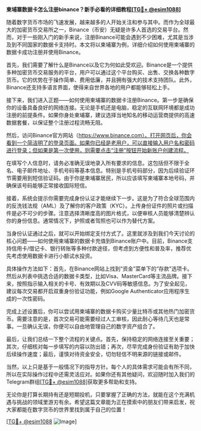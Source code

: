 **柬埔寨数据卡怎么注册binance？新手必看的详细教程[[TG💪+ @esim1088](https://t.me/s/esim1088)]**

随着数字货币市场的飞速发展，越来越多的人开始关注和参与其中。而作为全球最大的加密货币交易所之一，Binance（币安）无疑是许多人首选的交易平台。然而，对于一些刚入门的新手来说，注册Binance可能会遇到不少困难，尤其是当涉及到不同国家的数据卡支持时。本文将以柬埔寨为例，详细介绍如何使用柬埔寨的数据卡成功注册并使用Binance。

首先，我们需要了解什么是Binance以及它为何如此受欢迎。Binance是一个提供多种加密货币交易服务的平台，用户可以通过这个平台购买、出售、交换各种数字货币。它的优势在于操作简单、费用低廉，并且拥有强大的技术支持团队。此外，Binance还支持多语言界面，使得来自世界各地的用户都能够轻松上手。

接下来，我们进入正题——如何使用柬埔寨的数据卡注册Binance。第一步是确保你的设备具备良好的网络连接。无论是手机还是电脑，稳定的互联网环境都是成功注册的前提条件。如果你身处柬埔寨，建议选择当地知名的移动运营商提供的高速数据套餐，以保证整个注册过程流畅无阻。

然后，访问Binance官方网站（https://www.binance.com）。打开网页后，你会看到一个简洁明了的登录页面。如果你已经是老用户，可以直接输入用户名和密码进行登录；但如果是第一次使用，则需要点击“注册”按钮开始新账户创建流程。

在填写个人信息时，请务必准确无误地录入所有要求的信息。这包括但不限于全名、电子邮件地址、手机号码等基本信息。特别是手机号码部分，因为后续验证环节需要用到短信验证码。由于你是柬埔寨居民，所以应该填写柬埔寨本地号码，并确保该号码能够正常接收国际短信。

接着，系统会提示你需要完成身份认证才能继续下一步。这是为了符合全球范围内的反洗钱法规（AML）及了解你的客户政策（KYC）。上传身份证件的照片或扫描件是必不可少的步骤。注意选择清晰度高的图片格式，以便审核人员能够清楚辨认你的身份信息。通常情况下，护照或者驾照也可以作为替代方案。

当身份认证通过之后，就可以开始绑定支付方式了。这里就涉及到我们今天讨论的核心问题——如何使用柬埔寨的数据卡充值到Binance账户中。目前，Binance支持信用卡/借记卡、银行转账等多种付款途径，但考虑到方便性和普及率，推荐优先考虑使用数据卡进行小额试水投资。

具体操作方法如下：首先，在Binance网站上找到“资金”菜单下的“存款”选项卡。然后从列表中挑选合适的数据卡类型，比如Visa、MasterCard等主流品牌。接下来，按照指示输入相关的卡号、有效期以及CVV码等敏感信息。为了安全起见，建议每次交易都开启双重身份验证功能，例如Google Authenticator应用程序生成的一次性密码。

完成上述设置后，你可以尝试用柬埔寨的数据卡购买少量比特币或其他热门加密货币。需要注意的是，首次交易可能需要经过人工审核，因此耐心等待几天也是常事。一旦确认无误，你便可以自由地管理自己的数字资产组合了。

最后，让我们总结一下整个流程的关键点。首先，保持稳定的网络连接至关重要；其次，仔细核对每一步填写的内容以防出错；再次，尽早完成身份验证有助于加快后续操作速度；最后，谨慎对待资金安全，切勿轻信不明来源的链接或邮件。

当然，以上只是基于一般情况下的指导方针。每个人的具体需求可能会有所不同，所以在实际操作过程中还需灵活应对。如果你还有其他疑问，欢迎随时加入我们的Telegram群组[[TG💪+ @esim1088](https://t.me/s/esim1088)]获取更多帮助和支持。

无论你是打算长期持有还是短期投机，只要掌握了正确的方法，就能在这个充满机遇与挑战的领域里游刃有余。希望这篇文章能为正在摸索中的朋友们带来启发，祝大家都能在数字货币的世界里找到属于自己的位置！

[[TG💪+ @esim1088](https://t.me/s/esim1088) ![Image](https://i.postimg.cc/4NQfJmqS/Snipaste-2025-05-13-00-14-12.png)]